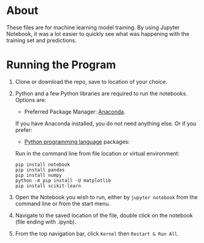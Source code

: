 # About

These files are for machine learning model training. By using Jupyter Notebook, it was a lot easier to quickly see what was happening with the training set and predictions.

# Running the Program

1. Clone or download the repo, save to location of your choice.
2. Python and a few Python libraries are required to run the notebooks. Options are:
   
   * Preferred Package Manager: [Anaconda](https://www.anaconda.com/products/individual).

	If you have Anaconda installed, you do not need anything else. Or if you prefer:

   * [Python programming language](https://www.python.org) packages:
	
	Run in the command line from file location or virtual environment:

	```
	pip install notebook
	pip install pandas
	pip install numpy
	python -m pip install -U matplotlib
	pip install scikit-learn
	```

3. Open the Notebook you wish to run, either by `jupyter notebook` from the command line or from the start menu. 
4. Navigate to the saved location of the file, double click on the notebook (file ending with .ipynb).
5. From the top navigation bar, click `Kernel` then `Restart & Run All`.